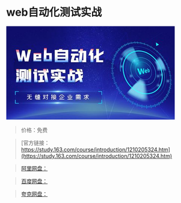 # web自动化测试实战

![img](../../../assets/study163/free/cad871bd66fa4831ba26381064549380.jpg)

> 价格：免费

> [官方链接：https://study.163.com/course/introduction/1210205324.htm](https://study.163.com/course/introduction/1210205324.htm)

> [阿里网盘：]()

> [百度网盘：]()

> [夸克网盘：]()

